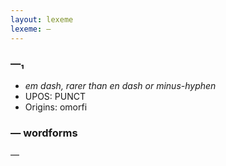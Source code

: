 ```yaml
---
layout: lexeme
lexeme: —
---
```


###  —₁

* _em dash, rarer than en dash or minus-hyphen_
* UPOS:  PUNCT
* Origins: omorfi 


### — wordforms

—

